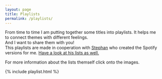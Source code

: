 ```yaml
---
layout: page
title: Playlists
permalink: /playlists/
---
```


From time to time I am putting together some titles into playlists. It helps me to connect themes with different feelings.  
And I want to share them with you!  
This playlists are made in cooperation with <a href="https://teabot.de" target="_blank">Stephan</a> who created the Spotify versions for me. <a href="https://music.teabot.de" target="_blank">Have a look at his lists as well.</a>

For more information about the lists themself click onto the images. 


{% include playlist.html %}



